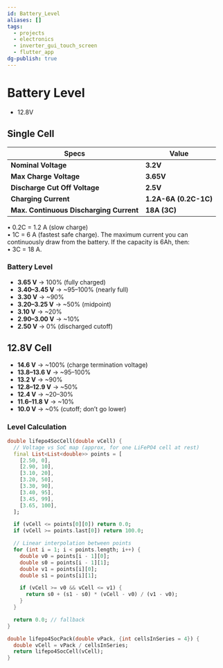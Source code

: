 ```yaml
---
id: Battery_Level
aliases: []
tags:
  - projects
  - electronics
  - inverter_gui_touch_screen
  - flutter_app
dg-publish: true
---
```

# Battery Level
- 12.8V

## Single Cell 

| Specs                                   | Value                 |
| --------------------------------------- | --------------------- |
| **Nominal Voltage**                     | **3.2V**              |
| **Max Charge Voltage**                  | **3.65V**             |
| **Discharge Cut Off Voltage**           | **2.5V**              |
| **Charging Current**                    | **1.2A-6A (0.2C-1C)** |
| **Max. Continuous Discharging Current** | **18A (3C)**          |
• 0.2C = 1.2 A (slow charge)  
• 1C = 6 A (fastest safe charge).
The maximum current you can continuously draw from the battery. If the capacity is 6Ah, then:  
• 3C = 18 A.

### Battery Level 
- **3.65 V** → 100% (fully charged)
- **3.40–3.45 V** → ~95–100% (nearly full)
- **3.30 V** → ~90%
- **3.20–3.25 V** → ~50% (midpoint)
- **3.10 V** → ~20%
- **2.90–3.00 V** → ~10%
- **2.50 V** → 0% (discharged cutoff)

## 12.8V Cell 
- **14.6 V** → ~100% (charge termination voltage)
- **13.8–13.6 V** → ~95–100%
- **13.2 V** → ~90%
- **12.8–12.9 V** → ~50%
- **12.4 V** → ~20–30%
- **11.6–11.8 V** → ~10%
- **10.0 V** → ~0% (cutoff; don’t go lower)

### Level Calculation

```dart
double lifepo4SocCell(double vCell) {
  // Voltage vs SoC map (approx, for one LiFePO4 cell at rest)
  final List<List<double>> points = [
    [2.50, 0],
    [2.90, 10],
    [3.10, 20],
    [3.20, 50],
    [3.30, 90],
    [3.40, 95],
    [3.45, 99],
    [3.65, 100],
  ];

  if (vCell <= points[0][0]) return 0.0;
  if (vCell >= points.last[0]) return 100.0;

  // Linear interpolation between points
  for (int i = 1; i < points.length; i++) {
    double v0 = points[i - 1][0];
    double s0 = points[i - 1][1];
    double v1 = points[i][0];
    double s1 = points[i][1];

    if (vCell >= v0 && vCell <= v1) {
      return s0 + (s1 - s0) * (vCell - v0) / (v1 - v0);
    }
  }

  return 0.0; // fallback
}

double lifepo4SocPack(double vPack, {int cellsInSeries = 4}) {
  double vCell = vPack / cellsInSeries;
  return lifepo4SocCell(vCell);
}

```